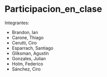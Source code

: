 # Participacion_en_clase

Integrantes:

- Brandon, Ian
- Carone, Thiago
- Cerutti, Ciro
- Esparrach, Santiago
- Gliksman, Agustín
- Gonzales, Julian
- Holm, Federico
- Sánchez, Ciro